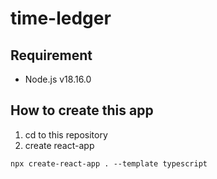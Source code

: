 # time-ledger
## Requirement
* Node.js v18.16.0
## How to create this app
1. cd to this repository
2. create react-app
```
npx create-react-app . --template typescript
```
